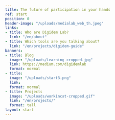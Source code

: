 ```yaml
---
title: The future of participation in your hands
ref: start
position: 0
header-image: "/uploads/medialab_web_th.jpeg"
links:
- title: Who are Digidem Lab?
  link: "/en/about"
- title: Which tools are you talking about?
  link: "/en/projects/digidem-guide"
banners:
- title: Blog
  image: "/uploads/Learning-cropped.jpg"
  link: https://medium.com/digidemlab
  format: normal
- title:
  image: "/uploads/start3.png"
  link:
  format: normal
- title: Projects
  image: "/uploads/workincat-cropped.gif"
  link: "/en/projects/"
  format: tall
layout: start
---
```

